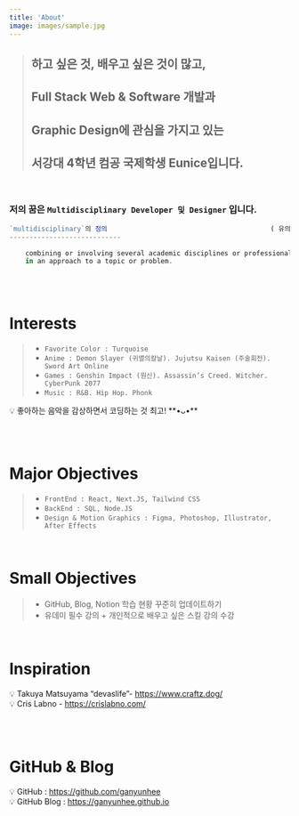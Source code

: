 ```yaml
---
title: 'About'
image: images/sample.jpg
---
```


>## 하고 싶은 것, 배우고 싶은 것이 많고,
>## Full Stack Web & Software 개발과 
>## Graphic Design에 관심을 가지고 있는
>## 서강대 4학년 컴공 국제학생 Eunice입니다.

<br>

### **저의 꿈은** **`Multidisciplinary Developer 및 Designer` 입니다.**

```jsx
`multidisciplinary`의 정의                      					( 유의어 : `**다능력`** `**다학제`** )
----------------------------

	combining or involving several academic disciplines or professional specializations 
	in an approach to a topic or problem.
```

<br><br>

# Interests

> - `Favorite Color : Turquoise`
> - `Anime : Demon Slayer (귀멸의칼날). Jujutsu Kaisen (주술회전). Sword Art Online`
> - `Games : Genshin Impact (원신). Assassin’s Creed. Witcher. CyberPunk 2077`
> - `Music : R&B. Hip Hop. Phonk`

<aside>
💡 좋아하는 음악을 감상하면서 코딩하는 것 최고! **•ᴗ•**

</aside>

<br><br>

# Major Objectives

> - `FrontEnd : React, Next.JS, Tailwind CSS`
> - `BackEnd : SQL, Node.JS`
> - `Design & Motion Graphics : Figma, Photoshop, Illustrator, After Effects`

<br>

# Small Objectives

> - GitHub, Blog, Notion 학습 현황 꾸준히 업데이트하기
> - 유데미 필수 강의 + 개인적으로 배우고 싶은 스킬 강의 수강

<br>

# Inspiration

<aside>
💡 Takuya Matsuyama “devaslife”- <a href="https://www.craftz.dog/">https://www.craftz.dog/</a>

</aside>

<aside>
💡 Cris Labno - <a href="https://crislabno.com/">https://crislabno.com/</a>

</aside>

<br><br>

# GitHub & Blog

<aside>
💡 GitHub : <a href="https://github.com/ganyunhee">https://github.com/ganyunhee</a>

</aside>

<aside>
💡 GitHub Blog : <a href="https://ganyunhee.github.io">https://ganyunhee.github.io</a>

</aside>

<br><br>
